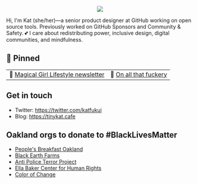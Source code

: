 <p align="center">
<img src="https://user-images.githubusercontent.com/13490001/97367217-f8363e00-1865-11eb-8f20-aa565a75df2e.gif">
</p>

Hi, I'm Kat (she/her)—a senior product designer at GitHub working on open source tools. Previously worked on GitHub Sponsors and Community & Safety. 💕 I care about redistributing power, inclusive design, digital communities, and mindfulness. 

## 📌 Pinned
| | |
| :--- | :--- |
| 💖 [Magical Girl Lifestyle newsletter](https://magicalgirl.substack.com) | 🔪 [On all that fuckery](https://www.tinykat.cafe/on-all-that-fuckery) |

## Get in touch
- Twitter: https://twitter.com/katfukui
- Blog: https://tinykat.cafe

## Oakland orgs to donate to #BlackLivesMatter
- [People's Breakfast Oakland](https://www.hellablackpod.com/pbo)
- [Black Earth Farms](https://www.blackearthfarms.com/)
- [Anti Police Terror Project](https://www.antipoliceterrorproject.org/)
- [Ella Baker Center for Human Rights](https://ellabakercenter.org/)
- [Color of Change](https://colorofchange.org/)